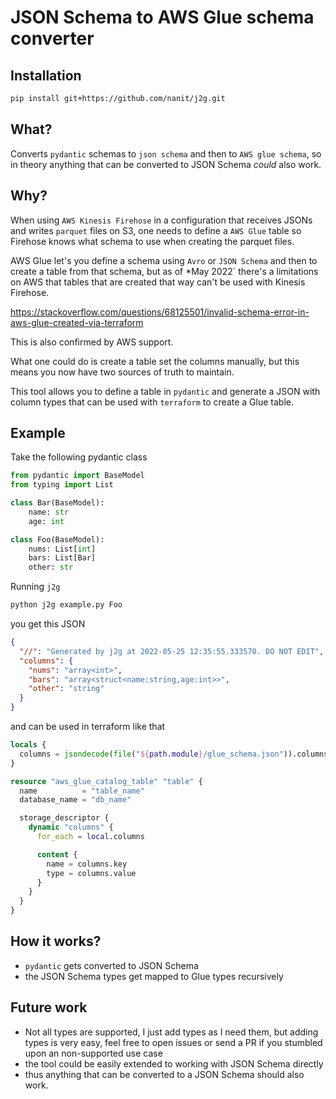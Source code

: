 # JSON Schema to AWS Glue schema converter

## Installation

```bash
pip install git+https://github.com/nanit/j2g.git
```

## What?

Converts `pydantic` schemas to `json schema` and then to `AWS glue schema`, so in theory anything that can be converted to JSON Schema *could* also work.

## Why?

When using `AWS Kinesis Firehose` in a configuration that receives JSONs and writes `parquet` files on S3, one needs to define a `AWS Glue` table so Firehose knows what schema to use when creating the parquet files.

AWS Glue let's you define a schema using `Avro` or `JSON Schema` and then to create a table from that schema, but as of *May 2022` there's a limitations on AWS that tables that are created that way can't be used with Kinesis Firehose.

https://stackoverflow.com/questions/68125501/invalid-schema-error-in-aws-glue-created-via-terraform

This is also confirmed by AWS support.

What one could do is create a table set the columns manually, but this means you now have two sources of truth to maintain.

This tool allows you to define a table in `pydantic` and generate a JSON with column types that can be used with `terraform` to create a Glue table.

## Example

Take the following pydantic class

```python
from pydantic import BaseModel
from typing import List

class Bar(BaseModel):
    name: str
    age: int

class Foo(BaseModel):
    nums: List[int]
    bars: List[Bar]
    other: str
```

Running `j2g`
```bash
python j2g example.py Foo
```

you get this JSON

```json
{
  "//": "Generated by j2g at 2022-05-25 12:35:55.333570. DO NOT EDIT",
  "columns": {
    "nums": "array<int>",
    "bars": "array<struct<name:string,age:int>>",
    "other": "string"
  }
}
```

and can be used in terraform like that


```terraform
locals {
  columns = jsondecode(file("${path.module}/glue_schema.json")).columns
}

resource "aws_glue_catalog_table" "table" {
  name          = "table_name"
  database_name = "db_name"

  storage_descriptor {
    dynamic "columns" {
      for_each = local.columns

      content {
        name = columns.key
        type = columns.value
      }
    }
  }
}
```

## How it works?

* `pydantic` gets converted to JSON Schema
* the JSON Schema types get mapped to Glue types recursively

## Future work

* Not all types are supported, I just add types as I need them, but adding types is very easy, feel free to open issues or send a PR if you stumbled upon an non-supported use case
* the tool could be easily extended to working with JSON Schema directly
* thus anything that can be converted to a JSON Schema should also work.
